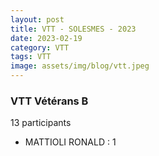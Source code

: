 ```yaml
---
layout: post
title: VTT - SOLESMES - 2023
date: 2023-02-19
category: VTT
tags: VTT
image: assets/img/blog/vtt.jpeg
---
```


### VTT Vétérans B
13 participants
- MATTIOLI RONALD : 1
